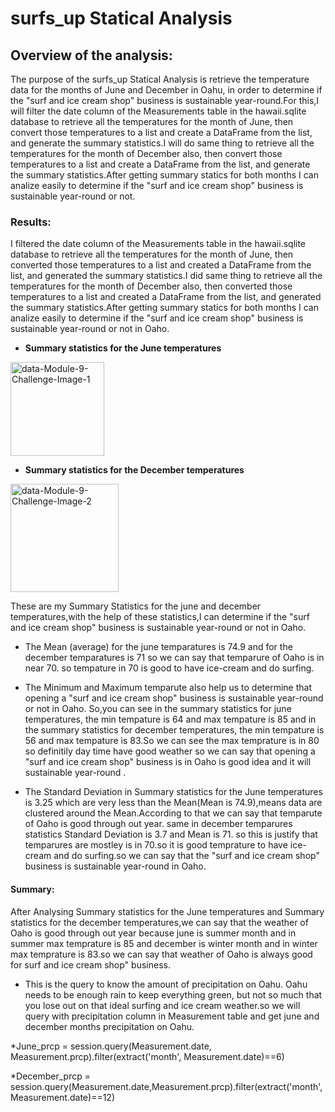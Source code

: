 # surfs_up Statical Analysis
## Overview of the analysis: 
The purpose of the surfs_up Statical Analysis is retrieve the temperature data for the months of June and December in Oahu, in order to determine if the "surf and ice cream shop" business is sustainable year-round.For this,I will filter the date column of the Measurements table in the hawaii.sqlite database to retrieve all the temperatures for the month of June, then convert those temperatures to a list and create a DataFrame from the list, and generate the summary statistics.I will do same thing to retrieve all the temperatures for the month of December also, then convert those temperatures to a list and create a DataFrame from the list, and generate the summary statistics.After getting summary statics for both months I can analize easily to determine if the "surf and ice cream shop" business is sustainable year-round or not. 

### Results:
I filtered the date column of the Measurements table in the hawaii.sqlite database to retrieve all the temperatures for the month of June, then converted those temperatures to a list and created a DataFrame from the list, and generated the summary statistics.I did same thing to retrieve all the temperatures for the month of December also, then converted those temperatures to a list and created a DataFrame from the list, and generated the summary statistics.After getting summary statics for both months I can analize easily to determine if the "surf and ice cream shop" business is sustainable year-round or not in Oaho. 

* **Summary statistics for the June temperatures**
<img width="150" alt="data-Module-9-Challenge-Image-1" src="https://user-images.githubusercontent.com/90277142/141668276-67ec7f42-098e-4504-8d09-26c56029275c.png">

* **Summary statistics for the December temperatures**
<img width="173" alt="data-Module-9-Challenge-Image-2" src="https://user-images.githubusercontent.com/90277142/141668282-6ba1d31d-cb57-482b-99df-d3c9971e7f2f.png">

These are my Summary Statistics for the june and december temperatures,with the help of these statistics,I can determine if the "surf and ice cream shop" business is sustainable year-round or not in Oaho.  

* The Mean (average) for the june temparatures is 74.9 and for the december temparatures is 71 so we can say that temparure of Oaho is in near 70. so tempature in 70 is good to have ice-cream and do surfing.

* The Minimum and Maximum temparute also help us to determine that opening a "surf and ice cream shop" business is sustainable year-round or not in Oaho. So,you can see in the summary statistics for june temperatures, the min tempature is 64 and max tempature is 85 and  in the summary statistics for december temperatures, the min tempature is 56 and max tempature is 83.So we can see the max temprature is  in 80 so definitily day time have good weather so we can say that opening a "surf and ice cream shop" business is in Oaho is good idea and it will sustainable year-round .

* The Standard Deviation in Summary statistics for the June temperatures is 3.25 which are very less than the Mean(Mean is 74.9),means data are clustered around the Mean.According to that we can say that temparute of Oaho is good through out year. same in december temparures statistics Standard Deviation is 3.7 and Mean is 71. so this is justify that temparures are mostley is  in 70.so it is good temprature to have ice-cream and do surfing.so we can say that the "surf and ice cream shop" business is sustainable year-round in Oaho.


#### Summary:
After Analysing Summary statistics for the June temperatures and Summary statistics for the december temperatures,we can say that the weather of Oaho is good through out year because june is summer month and in summer max temprature is 85 and december is winter month and in winter max temprature is 83.so we can say that weather of Oaho is always good for surf and ice cream shop" business.

* This is the query to know the amount of precipitation on Oahu. Oahu needs to be enough rain to keep everything green, but not so much that you lose out on that ideal surfing and ice cream weather.so we will query with precipitation column in Measurement table and get june and december months precipitation on Oahu.

*June_prcp = session.query(Measurement.date, Measurement.prcp).filter(extract('month', Measurement.date)==6)

*December_prcp = session.query(Measurement.date,Measurement.prcp).filter(extract('month', Measurement.date)==12)

